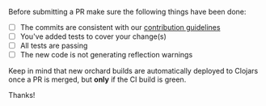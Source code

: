 Before submitting a PR make sure the following things have been done:

- [ ] The commits are consistent with our [contribution guidelines](../blob/master/.github/CONTRIBUTING.md)
- [ ] You've added tests to cover your change(s)
- [ ] All tests are passing
- [ ] The new code is not generating reflection warnings

Keep in mind that new orchard builds are automatically deployed to Clojars
once a PR is merged, but **only** if the CI build is green.

Thanks!
